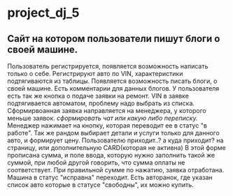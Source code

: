 # project_dj_5

## Сайт на котором пользователи пишут блоги о своей машине.
Пользователь регистрируется, появляется возможность написать только о себе.
Регистрируют авто по VIN, характеристики подтягиваются из таблицы.
Появляется возможность писать блоги, о своей машине.
Есть комментарии для данных блогов.
У пользователя есть так же кнопка о подаче заявки на ремонт.
VIN в заявке подтягивается автоматом, проблему надо выбрать из списка.
Сформирвоанная заявка направляется на менеджера, у которого меньше заявок.
*сформировать чат или какую либо переписку.*
Менеджер нажимает на кнопку, которая переводит ее в статус "в работе".
Так же рандом выбирает детали и услуги только для данного авто, и формирует цену.
Пользователю приходит..? а куда приходит? на страницу, или дополнительную CARD(которая не активна)
В этой форме прописана сумма, и поле ввода, которую нужно заполнить такой же суммой, при любой другой говорить, что сумма оплаты не соответствует.
При правильной сумме по нажатию, заявка отработана.
Машина в статус "исправна" переходит.
Есть авторанок, где указан список авто которые в статусе "свободны", их можно купить.
